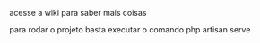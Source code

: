 acesse a wiki para saber mais coisas

para rodar o projeto basta executar o comando
php artisan serve
